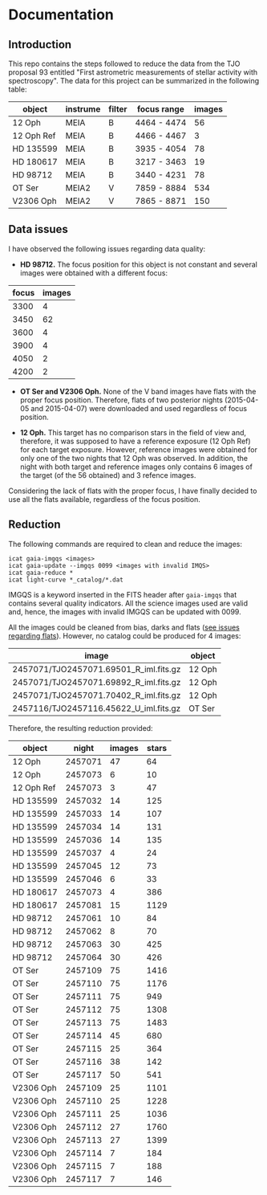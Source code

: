 # Documentation

## Introduction

This repo contains the steps followed to reduce the data from the TJO proposal
93 entitled "First astrometric measurements of stellar activity with 
spectroscopy". The data for this project can be summarized in the following 
table:

<div align="center">

| object     | instrume | filter | focus range | images |
| ---------- | -------- | ------ | ----------- | ------ |
| 12 Oph     | MEIA     | B      | 4464 - 4474 |    56 |
| 12 Oph Ref | MEIA     | B      | 4466 - 4467 |     3 |
| HD 135599  | MEIA     | B      | 3935 - 4054 |    78 |
| HD 180617  | MEIA     | B      | 3217 - 3463 |    19 |
| HD 98712   | MEIA     | B      | 3440 - 4231 |    78 |
| OT Ser     | MEIA2    | V      | 7859 - 8884 |   534 |
| V2306 Oph  | MEIA2    | V      | 7865 - 8871 |   150 |

</div>

## Data issues

I have observed the following issues regarding data quality:

* **HD 98712.** The focus position for this object is not constant and several 
images were obtained with a different focus:

<div align="center">

| focus | images   |
| ----- | -------- |
|  3300 |        4 |
|  3450 |       62 |
|  3600 |        4 |
|  3900 |        4 |
|  4050 |        2 |
|  4200 |        2 |

</div>

* **OT Ser and V2306 Oph.** None of the V band images have flats with the
proper focus position. Therefore, flats of two posterior nights (2015-04-05 and
2015-04-07) were downloaded and used regardless of focus position.

* **12 Oph.** This target has no comparison stars in the field of view and,
therefore, it was supposed to have a reference exposure (12 Oph Ref) for each
target exposure. However, reference images were obtained for only one of the
two nights that 12 Oph was observed. In addition, the night with both target
and reference images only contains 6 images of the target (of the 56 obtained)
and 3 refence images.

Considering the lack of flats with the proper focus, I have finally decided to
use all the flats available, regardless of the focus position. 

## Reduction

The following commands are required to clean and reduce the images:

```
icat gaia-imgqs <images>
icat gaia-update --imgqs 0099 <images with invalid IMQS>
icat gaia-reduce *
icat light-curve *_catalog/*.dat
```

IMGQS is a keyword inserted in the FITS header after ```gaia-imgqs``` that 
contains several quality indicators. All the science images used are valid and, 
hence, the images with invalid IMGQS can be updated with 0099.

All the images could be cleaned from bias, darks and flats ([see issues
regarding flats](#data-issues)). However, no catalog could be
produced for 4 images:

<div align="center">

| image | object |
| ----- | ------ |
| 2457071/TJO2457071.69501_R_iml.fits.gz | 12 Oph |
| 2457071/TJO2457071.69892_R_iml.fits.gz | 12 Oph |
| 2457071/TJO2457071.70402_R_iml.fits.gz | 12 Oph |
| 2457116/TJO2457116.45622_U_iml.fits.gz | OT Ser |

</div>

Therefore, the resulting reduction provided:

<div align="center">

| object     | night   | images | stars |
| ---------- | ------- | ------ | ----- |
| 12 Oph     | 2457071 |     47 |    64 |
| 12 Oph     | 2457073 |      6 |    10 |
| 12 Oph Ref | 2457073 |      3 |    47 |
| HD 135599  | 2457032 |     14 |   125 |
| HD 135599  | 2457033 |     14 |   107 |
| HD 135599  | 2457034 |     14 |   131 |
| HD 135599  | 2457036 |     14 |   135 |
| HD 135599  | 2457037 |      4 |    24 |
| HD 135599  | 2457045 |     12 |    73 |
| HD 135599  | 2457046 |      6 |    33 |
| HD 180617  | 2457073 |      4 |   386 |
| HD 180617  | 2457081 |     15 |  1129 |
| HD 98712   | 2457061 |     10 |    84 |
| HD 98712   | 2457062 |      8 |    70 |
| HD 98712   | 2457063 |     30 |   425 |
| HD 98712   | 2457064 |     30 |   426 |
| OT Ser     | 2457109 |     75 |  1416 |
| OT Ser     | 2457110 |     75 |  1176 |
| OT Ser     | 2457111 |     75 |   949 |
| OT Ser     | 2457112 |     75 |  1308 |
| OT Ser     | 2457113 |     75 |  1483 |
| OT Ser     | 2457114 |     45 |   680 |
| OT Ser     | 2457115 |     25 |   364 |
| OT Ser     | 2457116 |     38 |   142 |
| OT Ser     | 2457117 |     50 |   541 |
| V2306 Oph  | 2457109 |     25 |  1101 |
| V2306 Oph  | 2457110 |     25 |  1228 |
| V2306 Oph  | 2457111 |     25 |  1036 |
| V2306 Oph  | 2457112 |     27 |  1760 |
| V2306 Oph  | 2457113 |     27 |  1399 |
| V2306 Oph  | 2457114 |      7 |   184 |
| V2306 Oph  | 2457115 |      7 |   188 |
| V2306 Oph  | 2457117 |      7 |   146 |

</div>

